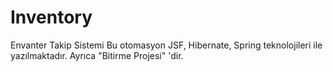 # Inventory
Envanter Takip Sistemi
Bu otomasyon JSF, Hibernate, Spring teknolojileri ile yazılmaktadır. Ayrıca "Bitirme Projesi" 'dir.
